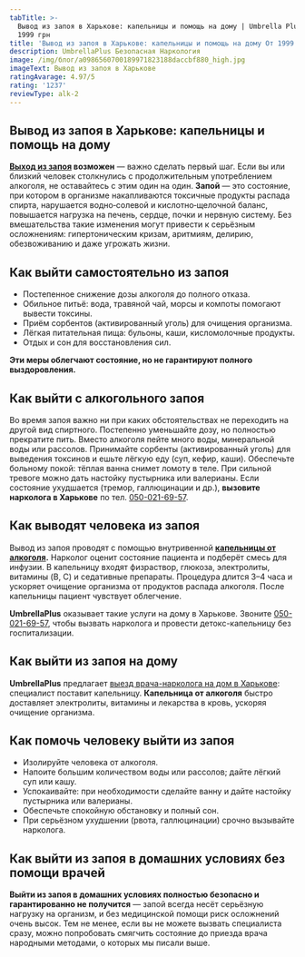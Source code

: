 ```yaml
---
tabTitle: >-
  Вывод из запоя в Харькове: капельницы и помощь на дому | Umbrella Plus | От
  1999 грн
title: 'Вывод из запоя в Харькове: капельницы и помощь на дому От 1999 грн'
description: UmbrellaPlus Безопасная Наркология
image: /img/блог/a0986560700189971823188daccbf880_high.jpg
imageText: Вывод из запоя в Харькове
ratingAvarage: 4.97/5
rating: '1237'
reviewType: alk-2
---
```


## Вывод из запоя в Харькове: капельницы и помощь на дому

**[Выход из запоя](https://umbrella-plus.com.ua/kharkiv/vivod-iz-zapoia-kharkiv/) возможен** — важно сделать первый шаг. Если вы или близкий человек столкнулись с продолжительным употреблением алкоголя, не оставайтесь с этим один на один. **Запой** — это состояние, при котором в организме накапливаются токсичные продукты распада спирта, нарушается водно‑солевой и кислотно‑щелочной баланс, повышается нагрузка на печень, сердце, почки и нервную систему. Без вмешательства такие изменения могут привести к серьёзным осложнениям: гипертоническим кризам, аритмиям, делирию, обезвоживанию и даже угрожать жизни.

## Как выйти самостоятельно из запоя

* Постепенное снижение дозы алкоголя до полного отказа.
* Обильное питьё: вода, травяной чай, морсы и компоты помогают вывести токсины.
* Приём сорбентов (активированный уголь) для очищения организма.
* Лёгкая питательная пища: бульоны, каши, кисломолочные продукты.
* Отдых и сон для восстановления сил.

**Эти меры облегчают состояние, но не гарантируют полного выздоровления.**

## Как выйти с алкогольного запоя

Во время запоя важно ни при каких обстоятельствах не переходить на другой вид спиртного. Постепенно уменьшайте дозу, но полностью прекратите пить. Вместо алкоголя пейте много воды, минеральной воды или рассолов. Принимайте сорбенты (активированный уголь) для выведения токсинов и ешьте лёгкую еду (суп, кефир, каши). Обеспечьте больному покой: тёплая ванна снимет ломоту в теле. При сильной тревоге можно дать настойку пустырника или валерианы. Если состояние ухудшается (тремор, галлюцинации и др.), **вызовите нарколога в Харькове** по тел. [050-021-69-57](tel:0500216957).

## Как выводят человека из запоя

Вывод из запоя проводят с помощью внутривенной **[капельницы от алкоголя](https://umbrella-plus.com.ua/kharkiv/kapelnica_ot_alkogola_kharkiv/).** Нарколог оценит состояние пациента и подберёт смесь для инфузии. В капельницу входят физраствор, глюкоза, электролиты, витамины (B, C) и седативные препараты. Процедура длится 3–4 часа и ускоряет очищение организма от продуктов распада алкоголя. После капельницы пациент чувствует облегчение.

**UmbrellaPlus** оказывает такие услуги на дому в Харькове. Звоните [050-021-69-57](tel:0500216957), чтобы вызвать нарколога и провести детокс-капельницу без госпитализации.

## Как выйти из запоя на дому

**UmbrellaPlus** предлагает [выезд врача-нарколога на дом в Харькове](https://umbrella-plus.com.ua/kharkiv/vivod-iz-zapoia-na-domy-kharkiv/): специалист поставит капельницу. **Капельница от алкоголя** быстро доставляет электролиты, витамины и лекарства в кровь, ускоряя очищение организма.

## Как помочь человеку выйти из запоя

* Изолируйте человека от алкоголя.
* Напоите большим количеством воды или рассолов; дайте лёгкий суп или кашу.
* Успокаивайте: при необходимости сделайте ванну и дайте настойку пустырника или валерианы.
* Обеспечьте спокойную обстановку и полный сон.
* При серьёзном ухудшении (рвота, галлюцинации) срочно вызывайте нарколога.

## Как выйти из запоя в домашних условиях без помощи врачей

**Выйти из запоя в домашних условиях полностью безопасно и гарантированно не получится** — запой всегда несёт серьёзную нагрузку на организм, и без медицинской помощи риск осложнений очень высок. Тем не менее, если вы не можете вызвать специалиста сразу, можно попробовать смягчить состояние до приезда врача народными методами, о которых мы писали выше.
